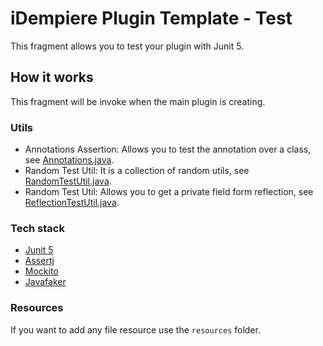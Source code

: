 # iDempiere Plugin Template - Test

This fragment allows you to test your plugin with Junit 5.

## How it works

This fragment will be invoke when the main plugin is creating.

### Utils

- Annotations Assertion: Allows you to test the annotation over a class, see [Annotations.java](src/com/ingeint/template/test/assertion/Annotations.java).
- Random Test Util: It is a collection of random utils, see [RandomTestUtil.java](src/com/ingeint/template/test/util/RandomTestUtil.java).
- Random Test Util: Allows you to get a private field form reflection, see [ReflectionTestUtil.java](src/com/ingeint/template/test/util/ReflectionTestUtil.java).

### Tech stack

- [Junit 5](https://junit.org/junit5/)
- [Assertj](https://joel-costigliola.github.io/assertj/)
- [Mockito](https://site.mockito.org/)
- [Javafaker](https://github.com/DiUS/java-faker)

### Resources

If you want to add any file resource use the `resources` folder.